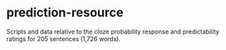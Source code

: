 # prediction-resource
Scripts and data relative to the cloze probability response and predictability ratings for 205 sentences (1,726 words).
